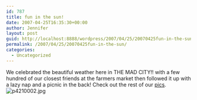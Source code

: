 ```yaml
---
id: 787
title: fun in the sun!
date: 2007-04-25T16:35:30+00:00
author: Jennifer
layout: post
guid: http://localhost:8888/wordpress/2007/04/25/20070425fun-in-the-sun/
permalink: /2007/04/25/20070425fun-in-the-sun/
categories:
  - Uncategorized
---
```

We celebrated the beautiful weather here in THE MAD CITY!! with a few hundred of our closest friends at the farmers market then followed it up with a lazy nap and a picnic in the back! Check out the rest of our [pics](http://www.flickr.com/photos/jenniferandJennifers_photos/ "pics").<img id="image166" alt="p4210002.jpg" src="http://static.squarespace.com/static/50db6bb3e4b015296cd43789/50dfa5b1e4b0dc6320e0b5ea/50dfa5b1e4b0dc6320e0b685/1177518513000/?format=original" />